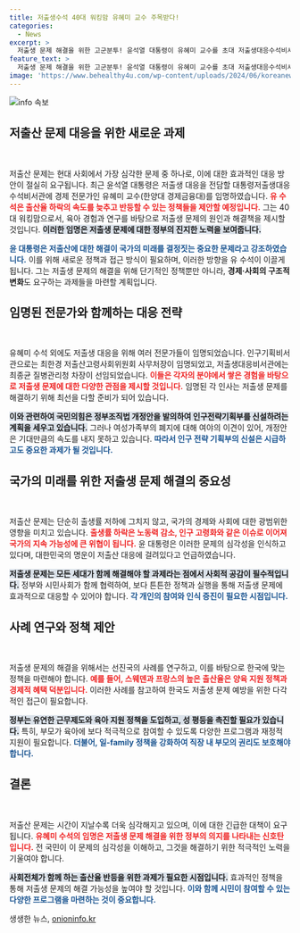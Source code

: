 ```yaml
---
title: 저출생수석 40대 워킹맘 유혜미 교수 주목받다!
categories:
  - News
excerpt: >
  저출생 문제 해결을 위한 고군분투! 윤석열 대통령이 유혜미 교수를 초대 저출생대응수석비서관으로 임명하며, 대한민국의 미래를 바꿀 과감한 정책 제안을 예고했습니다. 과연 어떤 변화가 올까요?
feature_text: >
  저출생 문제 해결을 위한 고군분투! 윤석열 대통령이 유혜미 교수를 초대 저출생대응수석비서관으로 임명하며, 대한민국의 미래를 바꿀 과감한 정책 제안을 예고했습니다. 과연 어떤 변화가 올까요?
image: 'https://www.behealthy4u.com/wp-content/uploads/2024/06/koreanews.jpg'
---
```


<p><img src="https://www.behealthy4u.com/wp-content/uploads/2024/06/koreanews.jpg" alt="info 속보" /></p>

<h2 data-ke-size="size26">저출산 문제 대응을 위한 새로운 과제</h2>

<p data-ke-size="size16">&nbsp;</p>

<p>저출산 문제는 현대 사회에서 가장 심각한 문제 중 하나로, 이에 대한 효과적인 대응 방안이 절실히 요구됩니다. 최근 윤석열 대통령은 저출생 대응을 전담할 대통령저출생대응수석비서관에 경제 전문가인 유혜미 교수(한양대 경제금융대)를 임명하였습니다. <b><span style="color: #ee2323;">유 수석은 출산율 하락의 속도를 늦추고 반등할 수 있는 정책들을 제안할 예정입니다.</span></b> 그는 40대 워킹맘으로서, 육아 경험과 연구를 바탕으로 저출생 문제의 원인과 해결책을 제시할 것입니다. <b><span style="background-color: #21538527;">이러한 임명은 저출생 문제에 대한 정부의 진지한 노력을 보여줍니다.</span></b></p>

<p><b><span style="color: #1a5490;">윤 대통령은 저출산에 대한 해결이 국가의 미래를 결정짓는 중요한 문제라고 강조하였습니다.</span></b> 이를 위해 새로운 정책과 접근 방식이 필요하며, 이러한 방향을 유 수석이 이끌게 됩니다. 그는 저출생 문제의 해결을 위해 단기적인 정책뿐만 아니라, <b>경제·사회의 구조적 변화</b>도 요구하는 과제들을 마련할 계획입니다.</p>

<h2 data-ke-size="size26">임명된 전문가와 함께하는 대응 전략</h2>

<p data-ke-size="size16">&nbsp;</p>

<p>유혜미 수석 외에도 저출생 대응을 위해 여러 전문가들이 임명되었습니다. 인구기획비서관으로는 최한경 저출산고령사회위원회 사무처장이 임명되었고, 저출생대응비서관에는 최종균 질병관리청 차장이 선임되었습니다. <b><span style="color: #ee2323;">이들은 각자의 분야에서 쌓은 경험을 바탕으로 저출생 문제에 대한 다양한 관점을 제시할 것입니다.</span></b> 임명된 각 인사는 저출생 문제를 해결하기 위해 최선을 다할 준비가 되어 있습니다.</p>

<p><b><span style="background-color: #21538527;">이와 관련하여 국민의힘은 정부조직법 개정안을 발의하여 인구전략기획부를 신설하려는 계획을 세우고 있습니다.</span></b> 그러나 여성가족부의 폐지에 대해 여야의 이견이 있어, 개정안은 기대만큼의 속도를 내지 못하고 있습니다. <b><span style="color: #1a5490;">따라서 인구 전략 기획부의 신설은 시급하고도 중요한 과제가 될 것입니다.</span></b></p>

<h2 data-ke-size="size26">국가의 미래를 위한 저출생 문제 해결의 중요성</h2>

<p data-ke-size="size16">&nbsp;</p>

<p>저출산 문제는 단순히 출생률 저하에 그치지 않고, 국가의 경제와 사회에 대한 광범위한 영향을 미치고 있습니다. <b><span style="color: #ee2323;">출생률 하락은 노동력 감소, 인구 고령화와 같은 이슈로 이어져 국가의 지속 가능성에 큰 위협이 됩니다.</span></b> 윤 대통령은 이러한 문제의 심각성을 인식하고 있다며, 대한민국의 명운이 저출산 대응에 걸려있다고 언급하였습니다. </p>

<p><b><span style="background-color: #21538527;">저출생 문제는 모든 세대가 함께 해결해야 할 과제라는 점에서 사회적 공감이 필수적입니다.</span></b> 정부와 시민사회가 함께 협력하여, 보다 튼튼한 정책과 실행을 통해 저출생 문제에 효과적으로 대응할 수 있어야 합니다. <b><span style="color: #1a5490;">각 개인의 참여와 인식 증진이 필요한 시점입니다.</span></b></p>

<h2 data-ke-size="size26">사례 연구와 정책 제안</h2>

<p data-ke-size="size16">&nbsp;</p>

<p>저출생 문제의 해결을 위해서는 선진국의 사례를 연구하고, 이를 바탕으로 한국에 맞는 정책을 마련해야 합니다. <b><span style="color: #ee2323;">예를 들어, 스웨덴과 프랑스의 높은 출산율은 양육 지원 정책과 경제적 혜택 덕분입니다.</span></b> 이러한 사례를 참고하여 한국도 저출생 문제 예방을 위한 다각적인 접근이 필요합니다. </p>

<p><b><span style="background-color: #21538527;">정부는 유연한 근무제도와 육아 지원 정책을 도입하고, 성 평등을 촉진할 필요가 있습니다.</span></b> 특히, 부모가 육아에 보다 적극적으로 참여할 수 있도록 다양한 프로그램과 재정적 지원이 필요합니다. <b><span style="color: #1a5490;">더불어, 일-family 정책을 강화하여 직장 내 부모의 권리도 보호해야 합니다.</span></b></p>

<h2 data-ke-size="size26">결론</h2>

<p data-ke-size="size16">&nbsp;</p>

<p>저출산 문제는 시간이 지날수록 더욱 심각해지고 있으며, 이에 대한 긴급한 대책이 요구됩니다. <b><span style="color: #ee2323;">유혜미 수석의 임명은 저출생 문제 해결을 위한 정부의 의지를 나타내는 신호탄입니다.</span></b> 전 국민이 이 문제의 심각성을 이해하고, 그것을 해결하기 위한 적극적인 노력을 기울여야 합니다. </p>

<p><b><span style="background-color: #21538527;">사회전체가 함께 하는 출산율 반등을 위한 과제가 필요한 시점입니다.</span></b> 효과적인 정책을 통해 저출생 문제의 해결 가능성을 높여야 할 것입니다. <b><span style="color: #1a5490;">이와 함께 시민이 참여할 수 있는 다양한 프로그램을 마련하는 것이 중요합니다.</span></b></p>
생생한 뉴스, <a href="https://onioninfo.kr" rel="dofollow">onioninfo.kr</a>



